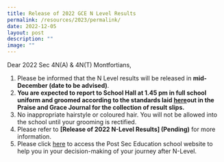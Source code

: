 ```yaml
---
title: Release of 2022 GCE N Level Results
permalink: /resources/2023/permalink/
date: 2022-12-05
layout: post
description: ""
image: ""
---
```


Dear 2022 Sec 4N(A) & 4N(T) Montfortians,

1. Please be informed that the N Level results will be released in **mid-December (date to be advised)**. 
2. **You are expected to report to School Hall at 1.45 pm in full school uniform and groomed according to the standards laid [here](https://montfortsec.moe.edu.sg/curriculum/subject-combination/post-secondary-education)out in the Praise and Grace Journal for the collection of result slips.**
3. No inappropriate hairstyle or coloured hair. You will not be allowed into the school until your grooming is rectified.
4. Please refer to **[Release of 2022 N-Level Results] (Pending)** for more information.
5. Please click [here](https://montfortsec.moe.edu.sg/curriculum/subject-combination/post-secondary-education) to access the Post Sec Education school website to help you in your decision-making of your journey after N-Level.